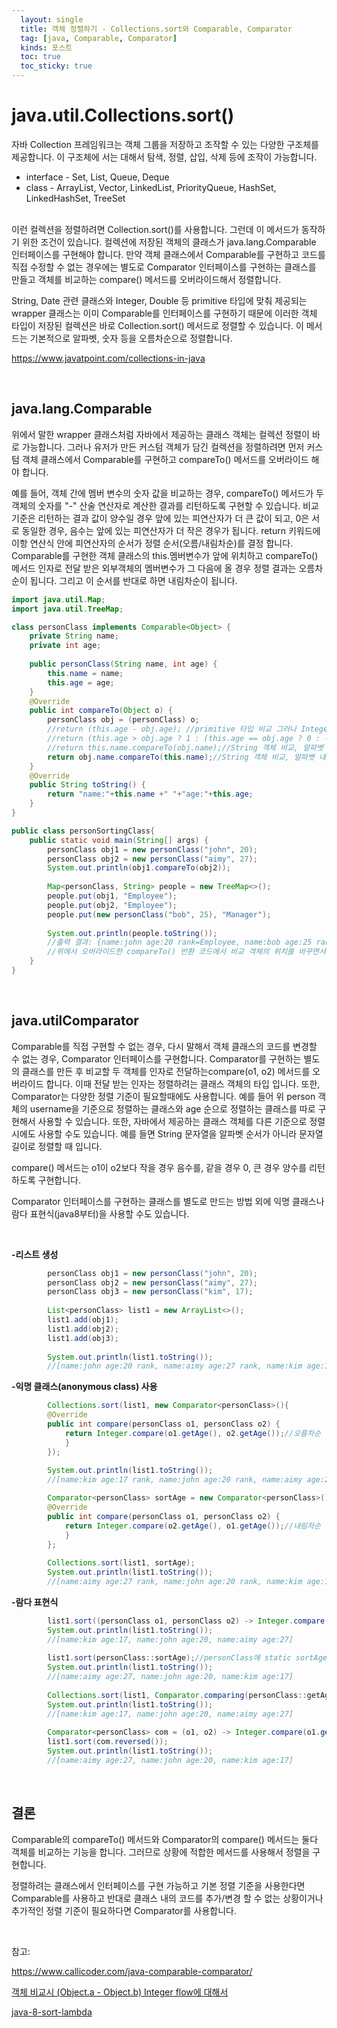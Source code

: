 ```yaml
---
  layout: single
  title: 객체 정렬하기 - Collections.sort와 Comparable, Comparator 
  tag: [java, Comparable, Comparator]
  kinds: 포스트
  toc: true
  toc_sticky: true
---
```


# java.util.Collections.sort()

자바 Collection 프레임워크는 객체 그룹을 저장하고 조작할 수 있는 다양한 구조체를 제공합니다. 이 구조체에 서는 대해서 탐색, 정렬, 삽입, 삭제 등에 조작이 가능합니다.

- interface - Set, List, Queue, Deque
- class - ArrayList, Vector, LinkedList, PriorityQueue, HashSet, LinkedHashSet, TreeSet



<br>이런 컬렉션을 정렬하려면 Collection.sort()를 사용합니다. 그런데 이 메서드가 동작하기 위한 조건이 있습니다. 컬렉션에 저장된 객체의 클래스가  java.lang.Comparable 인터페이스를 구현해야 합니다. 
만약 객체 클래스에서  Comparable를 구현하고 코드를 직접 수정할 수 없는 경우에는 별도로 Comparator 인터페이스를 구현하는 클래스를 만들고 객체를 비교하는 compare() 메서드를 오버라이드해서 정렬합니다.

String, Date 관련 클래스와 Integer, Double 등 primitive 타입에 맞춰 제공되는 wrapper 클래스는 이미 Comparable를 인터페이스를 구현하기 때문에 이러한 객체 타입이 저장된 컬렉션은 바로 Collection.sort() 메서드로 정렬할 수 있습니다. 이 메서드는 기본적으로 알파벳, 숫자 등을 오름차순으로 정렬합니다.

https://www.javatpoint.com/collections-in-java

<br>

##  java.lang.Comparable 

위에서 말한 wrapper 클래스처럼 자바에서 제공하는 클래스 객체는 컬렉션 정렬이 바로 가능합니다. 그러나 유저가 만든 커스텀 객체가 담긴 컬렉션을 정렬하려면 먼저 커스텀 객체 클래스에서 Comparable를 구현하고 compareTo() 메서드를 오버라이드 해야 합니다. 

예를 들어, 객체 간에 멤버 변수의 숫자 값을 비교하는 경우, compareTo() 메서드가 두 객체의 숫자를  "-" 산술 연산자로 계산한 결과를 리턴하도록 구현할 수 있습니다. 비교 기준은 리턴하는 결과 값이 양수일 경우 앞에 있는 피연산자가 더 큰 값이 되고, 0은 서로 동일한 경우, 음수는 앞에 있는 피연산자가 더 작은 경우가 됩니다. 
return 키워드에 이항 연산식 안에 피연산자의 순서가 정렬 순서(오름/내림차순)를 결정 합니다. Comparable를 구현한 객체 클래스의 this.멤버변수가 앞에 위치하고 compareTo() 메서드 인자로 전달 받은 외부객체의 멤버변수가 그 다음에 올 경우 정렬 결과는 오름차순이 됩니다. 그리고 이 순서를 반대로 하면 내림차순이 됩니다.

```java
import java.util.Map;
import java.util.TreeMap;

class personClass implements Comparable<Object> {
	private String name;
	private int age;
	
	public personClass(String name, int age) {
		this.name = name;
		this.age = age;
	}
	@Override
	public int compareTo(Object o) {
		personClass obj = (personClass) o;
		//return (this.age - obj.age); //primitive 타입 비교 그러나 Integer overflow 발생 가능성 있음
        //return (this.age > obj.age ? 1 : (this.age == obj.age ? 0 : -1)) //삼항식으로 대체
		//return this.name.compareTo(obj.name);//String 객체 비교, 알파벳 오름차순
		return obj.name.compareTo(this.name);//String 객체 비교, 알파벳 내림차순
	}
	@Override
	public String toString() {
		return "name:"+this.name +" "+"age:"+this.age;
	}
}

public class personSortingClass{
	public static void main(String[] args) {
		personClass obj1 = new personClass("john", 20);
		personClass obj2 = new personClass("aimy", 27);
		System.out.println(obj1.compareTo(obj2));
		
		Map<personClass, String> people = new TreeMap<>();
		people.put(obj1, "Employee");
		people.put(obj2, "Employee");
		people.put(new personClass("bob", 25), "Manager");
		
		System.out.println(people.toString()); 
		//출력 결과: {name:john age:20 rank=Employee, name:bob age:25 rank=Manager, name:aimy age:27 rank=Employee}
		//위에서 오버라이드한 compareTo() 반환 코드에서 비교 객체의 위치를 바꾸면서 내림차순으로 정렬됨
	}
}
```

<br>

## java.utilComparator 

Comparable를 직접 구현할 수 없는 경우, 다시 말해서 객체 클래스의 코드를 변경할 수 없는 경우, Comparator 인터페이스를 구현합니다. Comparator를 구현하는 별도의 클래스를 만든 후 비교할 두 객체를 인자로 전달하는compare(o1, o2) 메서드를 오버라이드 합니다. 이때 전달 받는 인자는 정렬하려는 클래스 객체의 타입 입니다.
또한, Comparator는 다양한 정렬 기준이 필요할때에도 사용합니다. 예를 들어 위 person 객체의 username을 기준으로 정렬하는 클래스와 age 순으로 정렬하는 클래스를 따로 구현해서 사용할 수 있습니다.
또한, 자바에서 제공하는 클래스 객체를 다른 기준으로 정렬시에도 사용할 수도 있습니다. 예를 들면 String 문자열을 알파벳 순서가 아니라 문자열 길이로 정렬할 때 입니다.

compare() 메서드는 o1이 o2보다 작을 경우 음수를, 같을 경우 0, 큰 경우 양수를 리턴하도록 구현합니다.

Comparator 인터페이스를 구현하는 클래스를 별도로 만드는 방법 외에 익명 클래스나 람다 표현식(java8부터)을 사용할 수도 있습니다.

<br>

**-리스트 생성**

```java
		personClass obj1 = new personClass("john", 20);
		personClass obj2 = new personClass("aimy", 27);
		personClass obj3 = new personClass("kim", 17);
		
		List<personClass> list1 = new ArrayList<>();
		list1.add(obj1);
		list1.add(obj2);
		list1.add(obj3);
		
		System.out.println(list1.toString());
		//[name:john age:20 rank, name:aimy age:27 rank, name:kim age:17 rank]
```



**-익명 클래스(anonymous class) 사용**

```java
	    Collections.sort(list1, new Comparator<personClass>(){
		@Override
		public int compare(personClass o1, personClass o2) {
			return Integer.compare(o1.getAge(), o2.getAge());//오름차순
			}
		});
		
		System.out.println(list1.toString());
		//[name:kim age:17 rank, name:john age:20 rank, name:aimy age:27 rank]

		Comparator<personClass> sortAge = new Comparator<personClass>(){
		@Override
		public int compare(personClass o1, personClass o2) {
			return Integer.compare(o2.getAge(), o1.getAge());//내림차순
			}
		};
		
		Collections.sort(list1, sortAge);
		System.out.println(list1.toString());
		//[name:aimy age:27 rank, name:john age:20 rank, name:kim age:17 rank]
```

**-람다 표현식**

```java
		list1.sort((personClass o1, personClass o2) -> Integer.compare(o1.getAge(), o2.getAge()));
		System.out.println(list1.toString());
		//[name:kim age:17, name:john age:20, name:aimy age:27]
		
		list1.sort(personClass::sortAge);//personClass에 static sortAge()
		System.out.println(list1.toString());
		//[name:aimy age:27, name:john age:20, name:kim age:17]
		
		Collections.sort(list1, Comparator.comparing(personClass::getAge));
		System.out.println(list1.toString());
		//[name:kim age:17, name:john age:20, name:aimy age:27]
		
		Comparator<personClass> com = (o1, o2) -> Integer.compare(o1.getAge(), o2.getAge());
		list1.sort(com.reversed());
		System.out.println(list1.toString());
		//[name:aimy age:27, name:john age:20, name:kim age:17]
```

<br>

## 결론

Comparable의 compareTo() 메서드와 Comparator의 compare() 메서드는 둘다 객체를 비교하는 기능을 합니다. 그러므로 상황에 적합한 메서드를 사용해서 정렬을 구현합니다. 

정렬하려는 클래스에서 인터페이스를 구현 가능하고 기본 정렬 기준을 사용한다면 Comparable를 사용하고 반대로 클래스 내의 코드를 추가/변경 할 수 없는 상황이거나 추가적인 정렬 기준이 필요하다면 Comparator를 사용합니다.

<br>

참고:

https://www.callicoder.com/java-comparable-comparator/

[객체 비교시 (Object.a - Object.b) Integer flow에 대해서](https://stackoverflow.com/questions/2728793/java-integer-compareto-why-use-comparison-vs-subtraction)

[java-8-sort-lambda](https://www.baeldung.com/java-8-sort-lambda)

